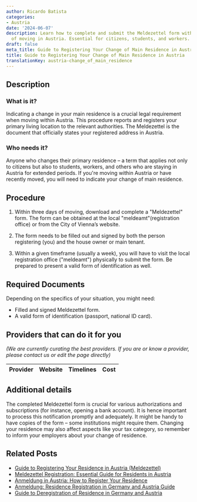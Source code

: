 ```yaml
---
author: Ricardo Batista
categories:
- Austria
date: '2024-06-07'
description: Learn how to complete and submit the Meldezettel form within three days
  of moving in Austria. Essential for citizens, students, and workers.
draft: false
meta_title: Guide to Registering Your Change of Main Residence in Austria
title: Guide to Registering Your Change of Main Residence in Austria
translationKey: austria-change_of_main_residence
---
```


## Description

### What is it?

Indicating a change in your main residence is a crucial legal requirement when moving within Austria. This procedure reports and registers your primary living location to the relevant authorities. The Meldezettel is the document that officially states your registered address in Austria.

### Who needs it?

Anyone who changes their primary residence – a term that applies not only to citizens but also to students, workers, and others who are staying in Austria for extended periods. If you're moving within Austria or have recently moved, you will need to indicate your change of main residence.

## Procedure

1. Within three days of moving, download and complete a "Meldezettel" form. The form can be obtained at the local "meldeamt"(registration office) or from the City of Vienna’s website.

2. The form needs to be filled out and signed by both the person registering (you) and the house owner or main tenant.

3. Within a given timeframe (usually a week), you will have to visit the local registration office ("meldeamt") physically to submit the form. Be prepared to present a valid form of identification as well.

## Required Documents

Depending on the specifics of your situation, you might need:

- Filled and signed Meldezettel form.
- A valid form of identification (passport, national ID card).

## Providers that can do it for you

_(We are currently curating the best providers. If you are or know a provider, please contact us or edit the page directly)_

| Provider        |     Website     |     Timelines    |       Cost      |
| :-------------: | :-------------: |  :-------------: | :-------------: |

## Additional details

The completed Meldezettel form is crucial for various authorizations and subscriptions (for instance, opening a bank account). It is hence important to process this notification promptly and adequately. It might be handy to have copies of the form – some institutions might require them. Changing your residence may also affect aspects like your tax category, so remember to inform your employers about your change of residence.
## Related Posts

- [Guide to Registering Your Residence in Austria (Meldezettel)](https://tramitit.com/guides/austria/registration_certificate/)
- [Meldezettel Registration: Essential Guide for Residents in Austria](https://tramitit.com/guides/austria/reporting_obligation/)
- [Anmeldung in Austria: How to Register Your Residence](https://tramitit.com/guides/austria/registration_information/)
- [Anmeldung: Residence Registration in Germany and Austria Guide](https://tramitit.com/guides/austria/residence_registration/)
- [Guide to Deregistration of Residence in Germany and Austria](https://tramitit.com/guides/austria/deregistration_of_residence/)